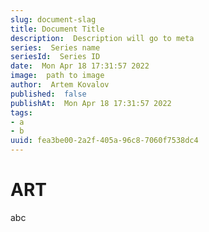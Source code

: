 ```yaml
---
slug: document-slag
title: Document Title
description:  Description will go to meta
series:  Series name
seriesId:  Series ID
date:  Mon Apr 18 17:31:57 2022
image:  path to image
author:  Artem Kovalov
published:  false
publishAt:  Mon Apr 18 17:31:57 2022
tags:
- a
- b
uuid: fea3be00-2a2f-405a-96c8-7060f7538dc4
---
```



# ART

abc
